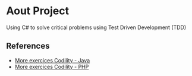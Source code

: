 # Aout Project
Using C# to solve critical problems using Test Driven Development (TDD)

## References
- [More exercices Codility - Java](https://www.youtube.com/c/davekirkwood/playlists)
- [More exercices Codility - PHP](https://www.youtube.com/channel/UCHAeaA5cKPDic72LG4Mi5rQ/videos)
